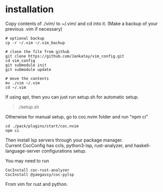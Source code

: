 # installation

Copy contents of ./vim/ to ~/.vim/ and cd into it. (Make a backup of your previous .vim if necessary)
```
# optional backup
cp -r ~/.vim ~/.vim_backup 

# clone the file from github
git clone https://github.com/Jankatay/vim_config.git
cd vim_config 
git submodule init
git submodule update

# move the contents
mv ./vim ~/.vim
cd ~/.vim
```

If using apt, then you can just run setup.sh for automatic setup.
> ./setup.sh

Otherwise for manual setup, go to coc.nvim folder and run "npm ci"
```
cd ./pack/plugins/start/coc.nvim
npm ci
```
Then install lsp servers through your package manager.  
Current CocConfig has ccls, python3-lsp, rust-analyzer, and haskell-language-server configurations setup.  

You may need to run 
```
CocInstall coc-rust-analyzer 
CocInstall @yaegassy/coc-pylsp
```

From vim for rust and python.

